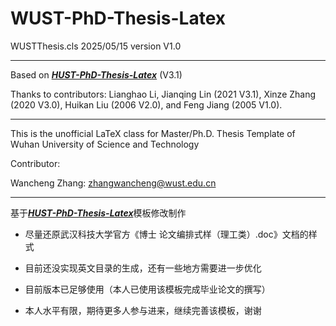 # WUST-PhD-Thesis-Latex

WUSTThesis.cls 2025/05/15 version V1.0 
___

Based on [***HUST-PhD-Thesis-Latex***](https://github.com/XinzeZhang/HUST-PhD-Thesis-Latex) (V3.1)

Thanks to contributors: Lianghao Li, Jianqing Lin (2021 V3.1), Xinze Zhang (2020 V3.0), Huikan Liu (2006 V2.0), and Feng Jiang (2005 V1.0). 

___

This is the unofficial LaTeX class for Master/Ph.D. Thesis Template of Wuhan University of Science and Technology

Contributor: 

Wancheng Zhang: zhangwancheng@wust.edu.cn

___

基于[***HUST-PhD-Thesis-Latex***](https://github.com/XinzeZhang/HUST-PhD-Thesis-Latex)模板修改制作

+ 尽量还原武汉科技大学官方《博士 论文编排式样（理工类）.doc》文档的样式

+ 目前还没实现英文目录的生成，还有一些地方需要进一步优化

+ 目前版本已足够使用（本人已使用该模板完成毕业论文的撰写）

+ 本人水平有限，期待更多人参与进来，继续完善该模板，谢谢
